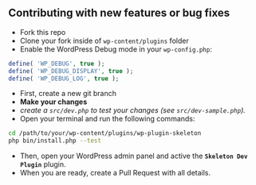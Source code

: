 ## Contributing with new features or bug fixes

- Fork this repo
- Clone your fork inside of `wp-content/plugins` folder
- Enable the WordPress Debug mode in your `wp-config.php`:

```php
define( 'WP_DEBUG', true );
define( 'WP_DEBUG_DISPLAY', true );
define( 'WP_DEBUG_LOG', true );
```

- First, create a new git branch
- **Make your changes**
- *create a `src/dev.php` to test your changes (see `src/dev-sample.php`).*
- Open your terminal and run the following commands:

```bash
cd /path/to/your/wp-content/plugins/wp-plugin-skeleton
php bin/install.php --test
```

- Then, open your WordPress admin panel and active the **`Skeleton Dev Plugin`** plugin.
- When you are ready, create a Pull Request with all details.
